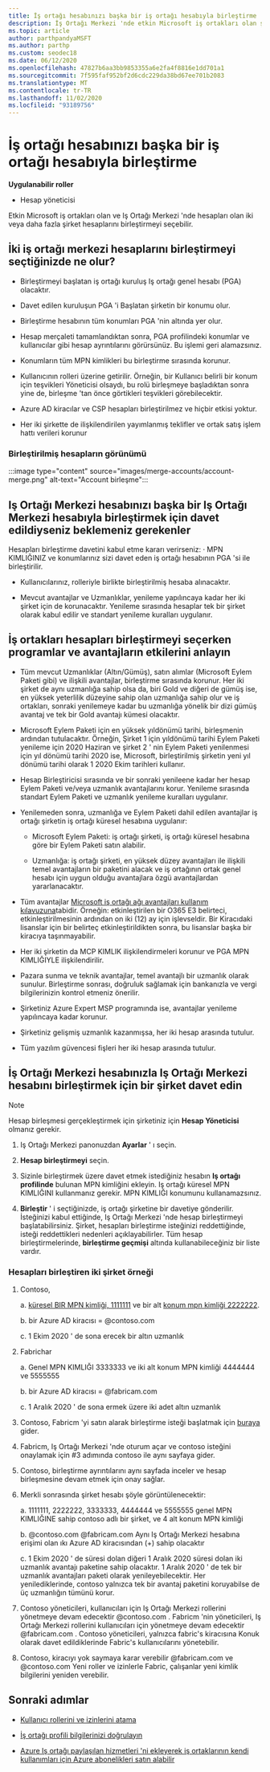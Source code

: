 ```yaml
---
title: İş ortağı hesabınızı başka bir iş ortağı hesabıyla birleştirme
description: İş Ortağı Merkezi 'nde etkin Microsoft iş ortakları olan şirketler için iş ortağı hesabı 'nı Iş Ortağı Merkezi 'nde başka bir iş ortağı hesabıyla birleştirmeyi öğrenin.
ms.topic: article
author: parthpandyaMSFT
ms.author: parthp
ms.custom: seodec18
ms.date: 06/12/2020
ms.openlocfilehash: 47827b6aa3bb9853355a6e2fa4f8816e1dd701a1
ms.sourcegitcommit: 7f595faf952bf2d6cdc229da38bd67ee701b2083
ms.translationtype: MT
ms.contentlocale: tr-TR
ms.lasthandoff: 11/02/2020
ms.locfileid: "93189756"
---
```

# <a name="merge-your-partner-account-with-another-partner-account"></a>İş ortağı hesabınızı başka bir iş ortağı hesabıyla birleştirme

**Uygulanabilir roller**

- Hesap yöneticisi

Etkin Microsoft iş ortakları olan ve Iş Ortağı Merkezi 'nde hesapları olan iki veya daha fazla şirket hesaplarını birleştirmeyi seçebilir.

## <a name="what-happens-when-two-partners-elect-to-merge-their-partner-center-accounts"></a>İki iş ortağı merkezi hesaplarını birleştirmeyi seçtiğinizde ne olur?

- Birleştirmeyi başlatan iş ortağı kuruluş Iş ortağı genel hesabı (PGA) olacaktır.

- Davet edilen kuruluşun PGA 'i Başlatan şirketin bir konumu olur.

- Birleştirme hesabının tüm konumları PGA 'nin altında yer olur.

- Hesap merçaleti tamamlandıktan sonra, PGA profilindeki konumlar ve kullanıcılar gibi hesap ayrıntılarını görürsünüz. Bu işlemi geri alamazsınız.

- Konumların tüm MPN kimlikleri bu birleştirme sırasında korunur.

- Kullanıcının rolleri üzerine getirilir. Örneğin, bir Kullanıcı belirli bir konum için teşvikleri Yöneticisi olsaydı, bu rolü birleşmeye başladıktan sonra yine de, birleşme 'tan önce görtikleri teşvikleri görebilecektir.

- Azure AD kiracılar ve CSP hesapları birleştirilmez ve hiçbir etkisi yoktur.

- Her iki şirkette de ilişkilendirilen yayımlanmış teklifler ve ortak satış işlem hattı verileri korunur

### <a name="view-of-merged-accounts"></a>Birleştirilmiş hesapların görünümü

:::image type="content" source="images/merge-accounts/account-merge.png" alt-text="Account birleşme":::

## <a name="what-to-expect-if-you-have-been-invited-to-merge-your-partner-center-account-with-another-partner-center-account"></a>Iş Ortağı Merkezi hesabınızı başka bir Iş Ortağı Merkezi hesabıyla birleştirmek için davet edildiyseniz beklemeniz gerekenler

Hesapları birleştirme davetini kabul etme kararı verirseniz: · MPN KIMLIĞINIZ ve konumlarınız sizi davet eden iş ortağı hesabının PGA 'si ile birleştirilir.

- Kullanıcılarınız, rolleriyle birlikte birleştirilmiş hesaba alınacaktır.

- Mevcut avantajlar ve Uzmanlıklar, yenileme yapılıncaya kadar her iki şirket için de korunacaktır. Yenileme sırasında hesaplar tek bir şirket olarak kabul edilir ve standart yenileme kuralları uygulanır.

## <a name="understand-the-impacts-to-programs-and-benefits-when-partners-elect-to-merge-accounts"></a>İş ortakları hesapları birleştirmeyi seçerken programlar ve avantajların etkilerini anlayın

- Tüm mevcut Uzmanlıklar (Altın/Gümüş), satın alımlar (Microsoft Eylem Paketi gibi) ve ilişkili avantajlar, birleştirme sırasında korunur. Her iki şirket de aynı uzmanlığa sahip olsa da, biri Gold ve diğeri de gümüş ise, en yüksek yeterlilik düzeyine sahip olan uzmanlığa sahip olur ve iş ortakları, sonraki yenilemeye kadar bu uzmanlığa yönelik bir dizi gümüş avantaj ve tek bir Gold avantajı kümesi olacaktır. 

- Microsoft Eylem Paketi için en yüksek yıldönümü tarihi, birleşmenin ardından tutulacaktır. Örneğin, Şirket 1 için yıldönümü tarihi Eylem Paketi yenileme için 2020 Haziran ve şirket 2 ' nin Eylem Paketi yenilenmesi için yıl dönümü tarihi 2020 ise, Microsoft, birleştirilmiş şirketin yeni yıl dönümü tarihi olarak 1 2020 Ekim tarihleri kullanır.

- Hesap Birleştiricisi sırasında ve bir sonraki yenileene kadar her hesap Eylem Paketi ve/veya uzmanlık avantajlarını korur. Yenileme sırasında standart Eylem Paketi ve uzmanlık yenileme kuralları uygulanır.

- Yenilemeden sonra, uzmanlığa ve Eylem Paketi dahil edilen avantajlar iş ortağı şirketin iş ortağı küresel hesabına uygulanır:

  - Microsoft Eylem Paketi: iş ortağı şirketi, iş ortağı küresel hesabına göre bir Eylem Paketi satın alabilir.

  - Uzmanlığa: iş ortağı şirketi, en yüksek düzey avantajları ile ilişkili temel avantajların bir paketini alacak ve iş ortağının ortak genel hesabı için uygun olduğu avantajlara özgü avantajlardan yararlanacaktır.

- Tüm avantajlar [Microsoft iş ortağı ağı avantajları kullanım kılavuzuna](https://aka.ms/partner-benefits-use-guide)tabidir. Örneğin: etkinleştirilen bir O365 E3 belirteci, etkinleştirilmesinin ardından on iki (12) ay için işlevseldir. Bir Kiracıdaki lisanslar için bir belirteç etkinleştirildikten sonra, bu lisanslar başka bir kiracıya taşınmayabilir.

- Her iki şirketin da MCP KIMLIK ilişkilendirmeleri korunur ve PGA MPN KIMLIĞIYLE ilişkilendirilir.

- Pazara sunma ve teknik avantajlar, temel avantajlı bir uzmanlık olarak sunulur. Birleştirme sonrası, doğruluk sağlamak için bankanızla ve vergi bilgilerinizin kontrol etmeniz önerilir.

- Şirketiniz Azure Expert MSP programında ise, avantajlar yenileme yapılıncaya kadar korunur.

- Şirketiniz gelişmiş uzmanlık kazanmışsa, her iki hesap arasında tutulur.

- Tüm yazılım güvencesi fişleri her iki hesap arasında tutulur. 

## <a name="invite-a-company-to-merge-their-partner-center-account-with-your-partner-center-account"></a>İş Ortağı Merkezi hesabınızla Iş Ortağı Merkezi hesabını birleştirmek için bir şirket davet edin

>[!Note]
>Hesap birleşmesi gerçekleştirmek için şirketiniz için **Hesap Yöneticisi** olmanız gerekir.

1. Iş Ortağı Merkezi panonuzdan **Ayarlar** ' ı seçin. 

2. **Hesap birleştirmeyi** seçin.

3. Sizinle birleştirmek üzere davet etmek istediğiniz hesabın **Iş ortağı profilinde** bulunan MPN kimliğini ekleyin. Iş ortağı küresel MPN KIMLIĞINI kullanmanız gerekir. MPN KIMLIĞI konumunu kullanamazsınız.

4. **Birleştir** ' i seçtiğinizde, iş ortağı şirketine bir davetiye gönderilir. İsteğinizi kabul ettiğinde, Iş Ortağı Merkezi 'nde hesap birleştirmeyi başlatabilirsiniz. Şirket, hesapları birleştirme isteğinizi reddettiğinde, isteği reddettikleri nedenleri açıklayabilirler. Tüm hesap birleştirmelerinde, **birleştirme geçmişi** altında kullanabileceğiniz bir liste vardır.
 
### <a name="example-of-two-companies-merging-accounts"></a>Hesapları birleştiren iki şirket örneği

1. Contoso, 

    a. [küresel BIR MPN kimliği, 1111111](https://partner.microsoft.com/pcv/accountsettings/connectedpartnerprofile) ve bir alt [konum mpn kimliği 2222222](https://partner.microsoft.com/pcv/accountsettings/locationsprofile).
  
    b. bir Azure AD kiracısı = @contoso.com
 
    c. 1 Ekim 2020 ' de sona erecek bir altın uzmanlık
2. Fabrichar
 
    a.  Genel MPN KIMLIĞI 3333333 ve iki alt konum MPN kimliği 4444444 ve 5555555

    b.  bir Azure AD kiracısı = @fabricam.com

    c.  1 Aralık 2020 ' de sona ermek üzere iki adet altın uzmanlık
3.  Contoso, Fabricm 'yi satın alarak birleştirme isteği başlatmak için [buraya](https://partner.microsoft.com/dashboard/account/merger) gider.
4.  Fabricm, Iş Ortağı Merkezi 'nde oturum açar ve contoso isteğini onaylamak için #3 adımında contoso ile aynı sayfaya gider.
5.  Contoso, birleştirme ayrıntılarını aynı sayfada inceler ve hesap birleşmesine devam etmek için onay sağlar.
6.  Merkli sonrasında şirket hesabı şöyle görüntülenecektir:

    a.  1111111, 2222222, 3333333, 4444444 ve 5555555 genel MPN KIMLIĞINE sahip contoso adlı bir şirket, ve 4 alt konum MPN kimliği
    
    b.  @contoso.com @fabricam.com Aynı Iş Ortağı Merkezi hesabına erişimi olan ıkı Azure AD kiracısından (+) sahip olacaktır
    
    c.  1 Ekim 2020 ' de süresi dolan diğeri 1 Aralık 2020 süresi dolan iki uzmanlık avantajı paketine sahip olacaktır. 1 Aralık 2020 ' de tek bir uzmanlık avantajları paketi olarak yenileyebilecektir. Her yenilediklerinde, contoso yalnızca tek bir avantaj paketini koruyabilse de üç uzmanlığın tümünü korur.
    
7.  Contoso yöneticileri, kullanıcıları için Iş Ortağı Merkezi rollerini yönetmeye devam edecektir @contoso.com . Fabricm 'nin yöneticileri, Iş Ortağı Merkezi rollerini kullanıcıları için yönetmeye devam edecektir @fabricam.com . Contoso yöneticileri, yalnızca fabric's kiracısına Konuk olarak davet edildiklerinde Fabric's kullanıcılarını yönetebilir.
8.  Contoso, kiracıyı yok saymaya karar verebilir @fabricam.com ve @contoso.com Yeni roller ve izinlerle Fabric, çalışanlar yeni kimlik bilgilerini yeniden verebilir.

## <a name="next-steps"></a>Sonraki adımlar

- [Kullanıcı rollerini ve izinlerini atama](permissions-overview.md)

- [İş ortağı profili bilgilerinizi doğrulayın](update-your-partner-profile.md)

- [Azure Iş ortağı paylaşılan hizmetleri 'ni ekleyerek iş ortaklarının kendi kullanımları için Azure abonelikleri satın alabilir](shared-services.md)
